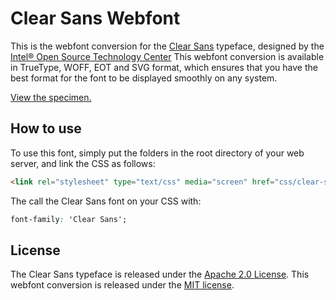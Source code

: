 # Clear Sans Webfont

This is the webfont conversion for the [Clear Sans](https://01.org/clear-sans) typeface, designed by the [Intel® Open Source Technology Center](https://01.org/) This webfont conversion is available in TrueType, WOFF, EOT and SVG format, which ensures that you have the best format for the font to be displayed smoothly on any system.

[View the specimen.](http://resir014.github.io/Clear-Sans-Webfont/)

## How to use

To use this font, simply put the folders in the root directory of your web server, and link the CSS as follows:

```html
<link rel="stylesheet" type="text/css" media="screen" href="css/clear-sans.css" />
```

The call the Clear Sans font on your CSS with:

```css
font-family: 'Clear Sans';
```

## License

The Clear Sans typeface is released under the [Apache 2.0 License](http://www.apache.org/licenses/LICENSE-2.0.html).
This webfont conversion is released under the [MIT license](https://github.com/resir014/Clear-Sans-Webfont/blob/master/LICENSE).
